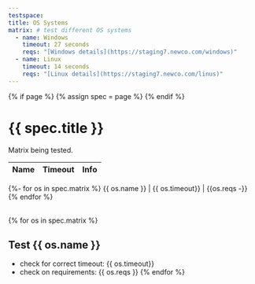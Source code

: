 ```yaml
---
testspace:
title: OS Systems
matrix: # test different OS systems
  - name: Windows
    timeout: 27 seconds
    reqs: "[Windows details](https://staging7.newco.com/windows)"
  - name: Linux
    timeout: 14 seconds
    reqs: "[Linux details](https://staging7.newco.com/linus)"
---
```


{% if page %} {% assign spec = page %} {% endif %}

# {{ spec.title }}
Matrix being tested.

Name | Timeout | Info
-----| --------| ----- 
{%- for os in spec.matrix %}
  {{ os.name }} | {{ os.timeout}} | {{os.reqs -}} 
{% endfor %}
<br>
<br>

{% for os in spec.matrix %}
## Test  {{ os.name }}  
* check for correct timeout: {{ os.timeout}}   
* check on requirements: {{ os.reqs }}
{% endfor %}
